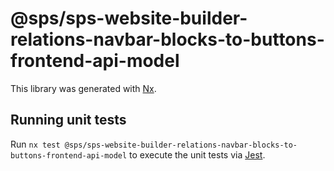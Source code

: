 # @sps/sps-website-builder-relations-navbar-blocks-to-buttons-frontend-api-model

This library was generated with [Nx](https://nx.dev).

## Running unit tests

Run `nx test @sps/sps-website-builder-relations-navbar-blocks-to-buttons-frontend-api-model` to execute the unit tests via [Jest](https://jestjs.io).

